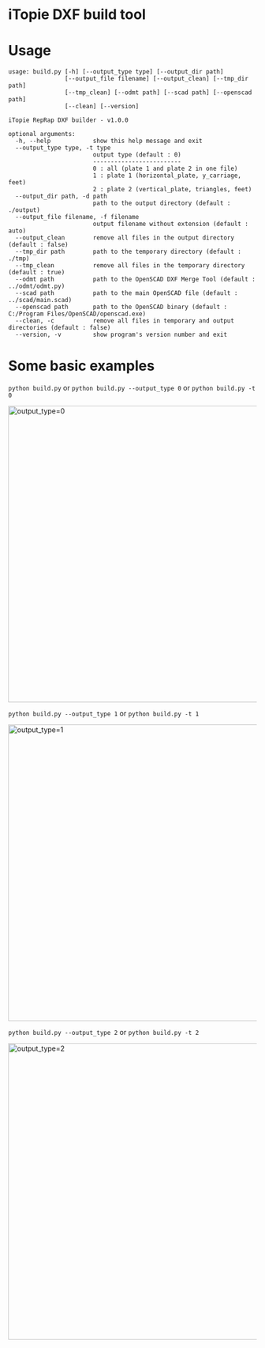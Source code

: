 # iTopie DXF build tool

# Usage
```
usage: build.py [-h] [--output_type type] [--output_dir path]
                [--output_file filename] [--output_clean] [--tmp_dir path]
                [--tmp_clean] [--odmt path] [--scad path] [--openscad path]
                [--clean] [--version]

iTopie RepRap DXF builder - v1.0.0

optional arguments:
  -h, --help            show this help message and exit
  --output_type type, -t type
                        output type (default : 0)
                        -------------------------
                        0 : all (plate 1 and plate 2 in one file)
                        1 : plate 1 (horizontal_plate, y_carriage, feet)
                        2 : plate 2 (vertical_plate, triangles, feet)
  --output_dir path, -d path
                        path to the output directory (default : ./output)
  --output_file filename, -f filename
                        output filename without extension (default : auto)
  --output_clean        remove all files in the output directory (default : false)
  --tmp_dir path        path to the temporary directory (default : ./tmp)
  --tmp_clean           remove all files in the temporary directory (default : true)
  --odmt path           path to the OpenSCAD DXF Merge Tool (default : ../odmt/odmt.py)
  --scad path           path to the main OpenSCAD file (default : ../scad/main.scad)
  --openscad path       path to the OpenSCAD binary (default : C:/Program Files/OpenSCAD/openscad.exe)
  --clean, -c           remove all files in temporary and output directories (default : false)
  --version, -v         show program's version number and exit
```

# Some basic examples
`python build.py` or `python build.py --output_type 0` or `python build.py -t 0`

<img src="http://pix.slic.it/p/4fn" title="output_type=0" width="600" />

`python build.py --output_type 1` or `python build.py -t 1`

<img src="http://pix.slic.it/p/4fo" title="output_type=1" width="600" />

`python build.py --output_type 2` or `python build.py -t 2`

<img src="http://pix.slic.it/p/4fm" title="output_type=2" width="600" />
